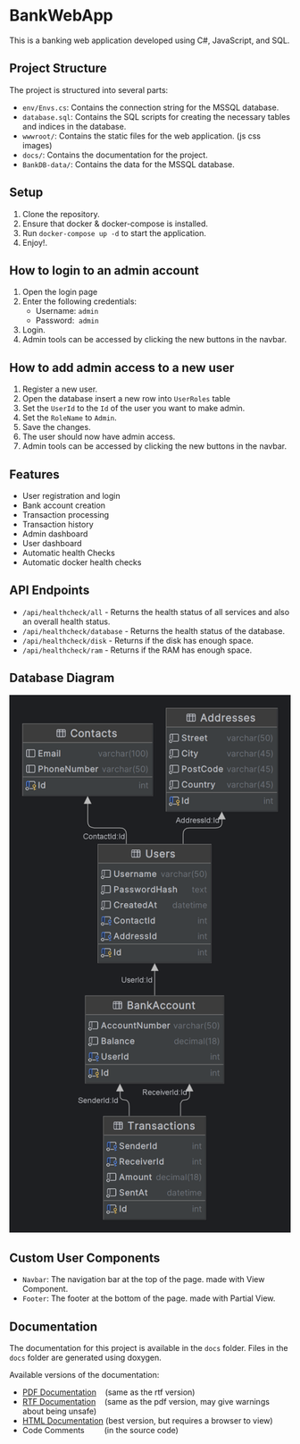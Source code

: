 ﻿# BankWebApp

This is a banking web application developed using C#, JavaScript, and SQL.

## Project Structure

The project is structured into several parts:

- `env/Envs.cs`: Contains the connection string for the MSSQL database.
- `database.sql`: Contains the SQL scripts for creating the necessary tables and indices in the database.
- `wwwroot/`: Contains the static files for the web application. (js css images)
- `docs/`: Contains the documentation for the project.
- `BankDB-data/`: Contains the data for the MSSQL database.

## Setup

1. Clone the repository.
2. Ensure that docker & docker-compose is installed.
4. Run `docker-compose up -d` to start the application.
5. Enjoy!.

## How to login to an admin account

1. Open the login page
2. Enter the following credentials:
   - Username: `admin`
   - Password: &nbsp;`admin`
3. Login.
4. Admin tools can be accessed by clicking the new buttons in the navbar.

## How to add admin access to a new user

1. Register a new user.
2. Open the database insert a new row into `UserRoles` table
3. Set the `UserId` to the `Id` of the user you want to make admin.
4. Set the `RoleName` to `Admin`.
5. Save the changes.
6. The user should now have admin access.
7. Admin tools can be accessed by clicking the new buttons in the navbar.

## Features

- User registration and login
- Bank account creation
- Transaction processing
- Transaction history
- Admin dashboard
- User dashboard
- Automatic health Checks
- Automatic docker health checks

## API Endpoints

- `/api/healthcheck/all` - Returns the health status of all services and also an overall health status.
- `/api/healthcheck/database` - Returns the health status of the database.
- `/api/healthcheck/disk` - Returns if the disk has enough space.
- `/api/healthcheck/ram` - Returns if the RAM has enough space.

## Database Diagram

![Database Diagram](./docs/FakeBankDiagram.png)

## Custom User Components

- `Navbar`: The navigation bar at the top of the page. made with View Component.
- `Footer`: The footer at the bottom of the page. made with Partial View.

## Documentation

The documentation for this project is available in the `docs` folder.
Files in the `docs` folder are generated using doxygen.

Available versions of the documentation:

- [PDF Documentation](./docs/documentation.pdf)&nbsp;&nbsp;&nbsp;&nbsp;(same as the rtf version)
- [RTF Documentation](./docs/rtf/refman.rtf)&nbsp;&nbsp;&nbsp;&nbsp;(same as the pdf version, may give warnings about being unsafe)
- [HTML Documentation](https://docs.tomas-moravec.dev/prg-prvni-pololetni-projekt/)&nbsp;(best version, but requires a browser to view)
- Code Comments&nbsp;&nbsp;&nbsp;&nbsp;&nbsp;&nbsp;&nbsp;&nbsp;&nbsp;(in the source code)
